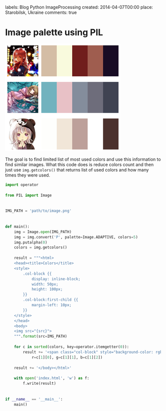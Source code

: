 labels: Blog
        Python
        ImageProcessing
created: 2014-04-07T00:00
place: Starobilsk, Ukraine
comments: true

# Image palette using PIL

![Image palette](image_palette.png)

The goal is to find limited list of most used colors and use this information to find similar images.
What this code does is reduce colors count and then just use ```img.getcolors()``` that returns list of used colors and how many times they were used.

```python
import operator

from PIL import Image


IMG_PATH = 'path/to/image.png'


def main():
    img = Image.open(IMG_PATH)
    img = img.convert('P', palette=Image.ADAPTIVE, colors=5)
    img.putalpha(0)
    colors = img.getcolors()

    result = """<html>
    <head><title>Colors</title>
    <style>
        .col-block {{
            display: inline-block;
            width: 50px;
            height: 100px;
        }}
        .col-block:first-child {{
            margin-left: 10px;
        }}
    </style>
    </head>
    <body>
    <img src="{src}">
    """.format(src=IMG_PATH)

    for c in sorted(colors, key=operator.itemgetter(0)):
        result += '<span class="col-block" style="background-color: rgb({r}, {g}, {b})"></span>'.format(
            r=c[1][0], g=c[1][1], b=c[1][2])

    result += '</body></html>'

    with open('index.html', 'w') as f:
        f.write(result)


if __name__ == '__main__':
    main()
```
